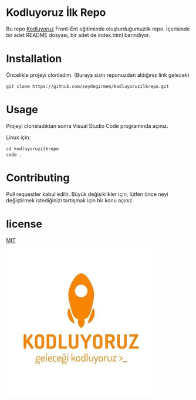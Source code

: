 # Kodluyoruz İlk Repo
Bu repo [Kodluyoruz]() Front-Ent eğitiminde oluşturduğumuzilk repo. İçerisinde bir adet README dosyası, bir adet de index.html barındıyor.

# Installation
Öncelikle projeyi clonladım. (Buraya sizin reponuzdan aldığınız link gelecek)

```
git clone https://github.com/zeydegirmen/kodluyoruzilkrepo.git
```

# Usage

Projeyi cloneladıktan sonra Visual Studio Code programında açınız.

Linux için:

```
cd kodluyoruzilkrepo
code .
```

# Contributing
Pull requestler kabul edilir. Büyük değişiklikler için, lütfen önce neyi değiştirmek istediğinizi tartışmak için bir konu açınız.

# license

[MIT](https://choosealicense.com/licenses/mit/)

![Kodluyoruz](https://raw.githubusercontent.com/Kodluyoruz/taskforce/git/git/markdown-nedir-nasil-kullaniriz-/figures/kodluyoruz_logo.jpg) 
 